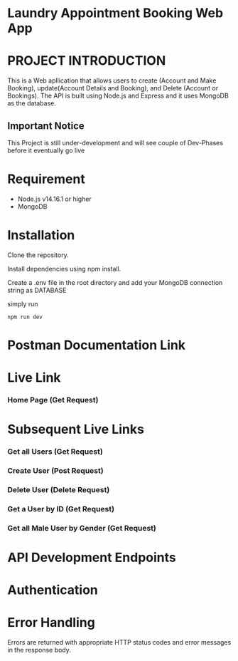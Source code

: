 # Laundry Appointment Booking Web App



# PROJECT INTRODUCTION
This is a Web apllication that allows users to create (Account and Make Booking), update(Account Details and Booking), and Delete (Account or Bookings). 
The API is built using Node.js and Express and it uses MongoDB as the database.

## Important Notice
This Project is still under-development and will see couple of Dev-Phases before it eventually go live


# Requirement

* Node.js v14.16.1 or higher
* MongoDB


# Installation

Clone the repository.

Install dependencies using npm install.

Create a .env file in the root directory and add your MongoDB connection string as DATABASE

simply run 
```
npm run dev
```

# Postman Documentation Link



# Live Link

### Home Page (Get Request)



# Subsequent Live Links

### Get all Users (Get Request)

### Create User (Post Request)

### Delete User (Delete Request)

### Get a User by ID (Get Request)

### Get all Male User by Gender (Get Request)


# API Development Endpoints

# Authentication


# Error Handling
Errors are returned with appropriate HTTP status codes and error messages in the response body.

